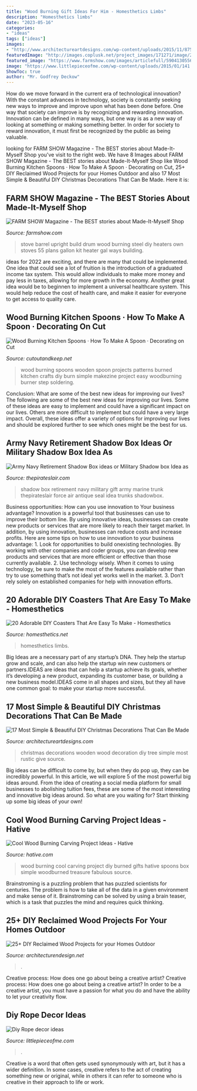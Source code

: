 ```yaml
---
title: "Wood Burning Gift Ideas For Him - Homesthetics Limbs"
description: "Homesthetics limbs"
date: "2023-05-16"
categories:
- "ideas"
tags: ["ideas"]
images:
- "http://www.architectureartdesigns.com/wp-content/uploads/2015/11/875.jpg"
featuredImage: "http://images.coplusk.net/project_images/171271/image/2014-04-10-132649-IMG_9670.jpg"
featured_image: "https://www.farmshow.com/images/articlefull/59041305567824.jpg"
image: "https://www.littlepieceofme.com/wp-content/uploads/2015/01/141.jpg"
ShowToc: true
author: "Mr. Godfrey Deckow"
---
```



How do we move forward in the current era of technological innovation? With the constant advances in technology, society is constantly seeking new ways to improve and improve upon what has been done before. One way that society can improve is by recognizing and rewarding innovation. Innovation can be defined in many ways, but one way is as a new way of looking at something or making something better. In order for society to reward innovation, it must first be recognized by the public as being valuable.

	

		
looking for FARM SHOW Magazine - The BEST stories about Made-It-Myself Shop you've visit to the right web. We have 8 Images about FARM SHOW Magazine - The BEST stories about Made-It-Myself Shop like Wood Burning Kitchen Spoons · How To Make A Spoon · Decorating on Cut, 25+ DIY Reclaimed Wood Projects for your Homes Outdoor and also 17 Most Simple &amp; Beautiful DIY Christmas Decorations That Can Be Made. Here it is:
		
    
## FARM SHOW Magazine - The BEST Stories About Made-It-Myself Shop

<img loading=lazy src="https://www.farmshow.com/images/articlefull/59041305567824.jpg" onerror="this.onerror=null;this.src='https://tse1.mm.bing.net/th?id=OIP.EWTBDcIWFtKCdgv4GAPiCwAAAA&amp;pid=15.1';" alt="FARM SHOW Magazine - The BEST stories about Made-It-Myself Shop">

_Source: farmshow.com_

>stove barrel upright build drum wood burning steel diy heaters own stoves 55 plans gallon kit heater gal ways building. 

	

ideas for 2022 are exciting, and there are many that could be implemented. One idea that could see a lot of fruition is the introduction of a graduated income tax system. This would allow individuals to make more money and pay less in taxes, allowing for more growth in the economy. Another great idea would be to beginnen to implement a universal healthcare system. This would help reduce the cost of health care, and make it easier for everyone to get access to quality care.

    
## Wood Burning Kitchen Spoons · How To Make A Spoon · Decorating On Cut

<img loading=lazy src="http://images.coplusk.net/project_images/171271/image/2014-04-10-132649-IMG_9670.jpg" onerror="this.onerror=null;this.src='https://tse2.mm.bing.net/th?id=OIP.hPM0X669n8W6Br-SgYkPyAHaLH&amp;pid=15.1';" alt="Wood Burning Kitchen Spoons · How To Make A Spoon · Decorating on Cut">

_Source: cutoutandkeep.net_

>wood burning spoons wooden spoon projects patterns burned kitchen crafts diy burn simple makezine project easy woodburning burner step soldering. 

	

Conclusion: What are some of the best new ideas for improving our lives?
The following are some of the best new ideas for improving our lives. Some of these ideas are easy to implement and could have a significant impact on our lives. Others are more difficult to implement but could have a very large impact. Overall, these ideas offer a variety of options for improving our lives and should be explored further to see which ones might be the best for us.

    
## Army Navy Retirement Shadow Box Ideas Or Military Shadow Box Idea As

<img loading=lazy src="http://www.thepirateslair.com/images/navy-retirement-shadow-box-ideas/cwoastiles-shadowbox-3a.jpg" onerror="this.onerror=null;this.src='https://tse2.mm.bing.net/th?id=OIP.2yWyQNcNYJZaGdUr5JgUnAHaFj&amp;pid=15.1';" alt="Army Navy Retirement Shadow Box ideas or Military Shadow box Idea as">

_Source: thepirateslair.com_

>shadow box retirement navy military gift army marine trunk thepirateslair force air antique seal idea trunks shadowbox. 

	

Business opportunities: How can you use innovation to Your business advantage?
Innovation is a powerful tool that businesses can use to improve their bottom line. By using innovative ideas, businesses can create new products or services that are more likely to reach their target market. In addition, by using innovation, businesses can reduce costs and increase profits. Here are some tips on how to use innovation to your business advantage: 1. Look for opportunities to build onexisting technologies. By working with other companies and coder groups, you can develop new products and services that are more efficient or effective than those currently available. 2. Use technology wisely. When it comes to using technology, be sure to make the most of the features available rather than try to use something that’s not ideal yet works well in the market. 3. Don’t rely solely on established companies for help with innovation efforts.

    
## 20 Adorable DIY Coasters That Are Easy To Make - Homesthetics

<img loading=lazy src="http://cdn.homesthetics.net/wp-content/uploads/2017/11/F8TH07ZI7CCAUTY.LARGE_.jpg" onerror="this.onerror=null;this.src='https://tse3.mm.bing.net/th?id=OIP.aV8Dy19gL6mea2cb71F0GgHaFj&amp;pid=15.1';" alt="20 Adorable DIY Coasters That Are Easy To Make - Homesthetics">

_Source: homesthetics.net_

>homesthetics limbs. 

	

Big Ideas are a necessary part of any startup’s DNA. They help the startup grow and scale, and can also help the startup win new customers or partners.IDEAS are ideas that can help a startup achieve its goals, whether it’s developing a new product, expanding its customer base, or building a new business model.IDEAS come in all shapes and sizes, but they all have one common goal: to make your startup more successful.

    
## 17 Most Simple &amp; Beautiful DIY Christmas Decorations That Can Be Made

<img loading=lazy src="http://www.architectureartdesigns.com/wp-content/uploads/2015/11/875.jpg" onerror="this.onerror=null;this.src='https://tse3.mm.bing.net/th?id=OIP.bbAeDZpaUKM6V-mduJ-2ewHaIb&amp;pid=15.1';" alt="17 Most Simple &amp; Beautiful DIY Christmas Decorations That Can Be Made">

_Source: architectureartdesigns.com_

>christmas decorations wooden wood decoration diy tree simple most rustic give source. 

	

Big ideas can be difficult to come by, but when they do pop up, they can be incredibly powerful. In this article, we will explore 5 of the most powerful big ideas around. From the idea of creating a social media platform for small businesses to abolishing tuition fees, these are some of the most interesting and innovative big ideas around. So what are you waiting for? Start thinking up some big ideas of your own!

    
## Cool Wood Burning Carving Project Ideas - Hative

<img loading=lazy src="http://hative.com/wp-content/uploads/2015/01/wood-burning/5-wood-burning.jpg" onerror="this.onerror=null;this.src='https://tse4.mm.bing.net/th?id=OIP.VJZyysMGDxjXowGEXuUvSQHaK3&amp;pid=15.1';" alt="Cool Wood Burning Carving Project Ideas - Hative">

_Source: hative.com_

>wood burning cool carving project diy burned gifts hative spoons box simple woodburned treasure fabulous source. 

	

Brainstroming is a puzzling problem that has puzzled scientists for centuries. The problem is how to take all of the data in a given environment and make sense of it. Brainstroming can be solved by using a brain teaser, which is a task that puzzles the mind and requires quick thinking.

    
## 25+ DIY Reclaimed Wood Projects For Your Homes Outdoor

<img loading=lazy src="https://cdn.architecturendesign.net/wp-content/uploads/2015/05/AD-Outdoor-Reclaimed-Wood-Projects-3.jpg" onerror="this.onerror=null;this.src='https://tse2.mm.bing.net/th?id=OIP.sS1N4pABwpqypH7gg60LEwHaJ4&amp;pid=15.1';" alt="25+ DIY Reclaimed Wood Projects for your Homes Outdoor">

_Source: architecturendesign.net_

>. 

	

Creative process: How does one go about being a creative artist?
Creative process: How does one go about being a creative artist?
In order to be a creative artist, you must have a passion for what you do and have the ability to let your creativity flow.

    
## Diy Rope Decor Ideas

<img loading=lazy src="https://www.littlepieceofme.com/wp-content/uploads/2015/01/141.jpg" onerror="this.onerror=null;this.src='https://tse1.mm.bing.net/th?id=OIP.9emUG7mD2TxgbATkFeDZDwHaLG&amp;pid=15.1';" alt="Diy Rope decor ideas">

_Source: littlepieceofme.com_

>. 

	

Creative is a word that often gets used synonymously with art, but it has a wider definition. In some cases, creative refers to the act of creating something new or original, while in others it can refer to someone who is creative in their approach to life or work.

